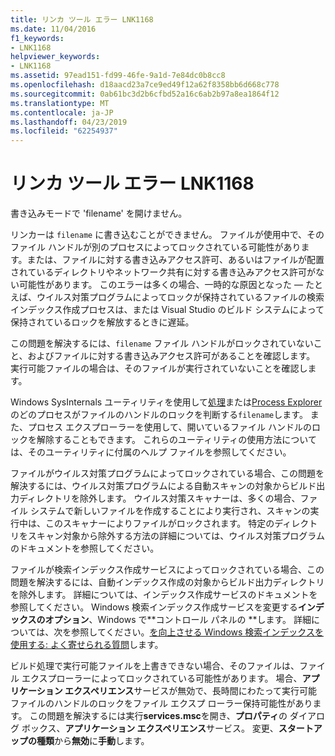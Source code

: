```yaml
---
title: リンカ ツール エラー LNK1168
ms.date: 11/04/2016
f1_keywords:
- LNK1168
helpviewer_keywords:
- LNK1168
ms.assetid: 97ead151-fd99-46fe-9a1d-7e84dc0b8cc8
ms.openlocfilehash: d18aacd23a7ce9ed49f12a62f8358bb6d668c778
ms.sourcegitcommit: 0ab61bc3d2b6cfbd52a16c6ab2b97a8ea1864f12
ms.translationtype: MT
ms.contentlocale: ja-JP
ms.lasthandoff: 04/23/2019
ms.locfileid: "62254937"
---
```

# <a name="linker-tools-error-lnk1168"></a>リンカ ツール エラー LNK1168

書き込みモードで 'filename' を開けません。

リンカーは `filename` に書き込むことができません。 ファイルが使用中で、そのファイル ハンドルが別のプロセスによってロックされている可能性があります。または、ファイルに対する書き込みアクセス許可、あるいはファイルが配置されているディレクトリやネットワーク共有に対する書き込みアクセス許可がない可能性があります。 このエラーは多くの場合、一時的な原因となった — たとえば、ウイルス対策プログラムによってロックが保持されているファイルの検索インデックス作成プロセスは、または Visual Studio のビルド システムによって保持されているロックを解放するときに遅延。

この問題を解決するには、`filename` ファイル ハンドルがロックされていないこと、およびファイルに対する書き込みアクセス許可があることを確認します。 実行可能ファイルの場合は、そのファイルが実行されていないことを確認します。

Windows SysInternals ユーティリティを使用して[処理](http://technet.microsoft.com/sysinternals/bb896655.aspx)または[Process Explorer](http://technet.microsoft.com/sysinternals/bb896653)のどのプロセスがファイルのハンドルのロックを判断する`filename`します。 また、プロセス エクスプローラーを使用して、開いているファイル ハンドルのロックを解除することもできます。 これらのユーティリティの使用方法については、そのユーティリティに付属のヘルプ ファイルを参照してください。

ファイルがウイルス対策プログラムによってロックされている場合、この問題を解決するには、ウイルス対策プログラムによる自動スキャンの対象からビルド出力ディレクトリを除外します。 ウイルス対策スキャナーは、多くの場合、ファイル システムで新しいファイルを作成することにより実行され、スキャンの実行中は、このスキャナーによりファイルがロックされます。 特定のディレクトリをスキャン対象から除外する方法の詳細については、ウイルス対策プログラムのドキュメントを参照してください。

ファイルが検索インデックス作成サービスによってロックされている場合、この問題を解決するには、自動インデックス作成の対象からビルド出力ディレクトリを除外します。 詳細については、インデックス作成サービスのドキュメントを参照してください。 Windows 検索インデックス作成サービスを変更する**インデックスのオプション**、Windows で**コントロール パネルの **します。 詳細については、次を参照してください。[を向上させる Windows 検索インデックスを使用する: よく寄せられる質問](http://windows.microsoft.com/windows/improve-windows-searches-using-index-faq#1TC=windows-7)します。

ビルド処理で実行可能ファイルを上書きできない場合、そのファイルは、ファイル エクスプローラーによってロックされている可能性があります。 場合、**アプリケーション エクスペリエンス**サービスが無効で、長時間にわたって実行可能ファイルのハンドルのロックをファイル エクスプ ローラー保持可能性があります。 この問題を解決するには実行**services.msc**を開き、**プロパティ**の ダイアログ ボックス、**アプリケーション エクスペリエンス**サービス。 変更、**スタートアップの種類**から**無効**に**手動**します。
